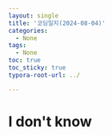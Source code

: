 ```yaml
---
layout: single
title: '코딩일지(2024-08-04)'
categories:
  - None
tags:
  - None
toc: true
toc_sticky: true
typora-root-url: ../

---
```








# I don't know

